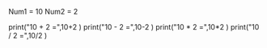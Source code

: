 Num1 = 10
Num2 = 2

print("10 + 2 =",10+2 )
print("10 - 2 =",10-2 )
print("10 * 2 =",10*2 )
print("10 / 2 =",10/2 )
